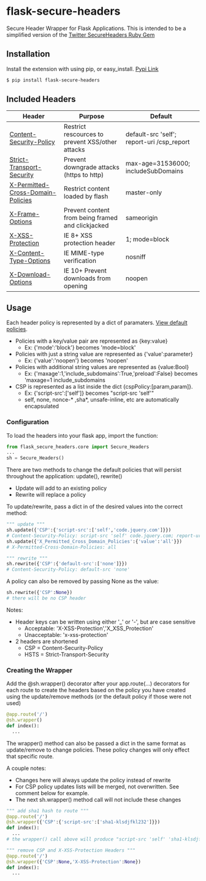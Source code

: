 # flask-secure-headers
Secure Header Wrapper for Flask Applications. This is intended to be a simplified version of the [Twitter SecureHeaders Ruby Gem](https://github.com/twitter/secureheaders)

## Installation
Install the extension with using pip, or easy_install. [Pypi Link](https://pypi.python.org/pypi/flask-csp)
```bash
$ pip install flask-secure-headers
```

## Included Headers
Header | Purpose | Default
--- | --- | ---
[Content-Security-Policy](http://www.w3.org/TR/CSP2/) | Restrict rescources to prevent XSS/other attacks | default-src 'self'; report-uri /csp_report
[Strict-Transport-Security](https://tools.ietf.org/html/rfc6797) | Prevent downgrade attacks (https to http) | max-age=31536000; includeSubDomains
[X-Permitted-Cross-Domain-Policies](https://www.adobe.com/devnet/adobe-media-server/articles/cross-domain-xml-for-streaming.html) | Restrict content loaded by flash | master-only
[X-Frame-Options](https://tools.ietf.org/html/draft-ietf-websec-x-frame-options-02) | Prevent content from being framed and clickjacked | sameorigin
[X-XSS-Protection](http://msdn.microsoft.com/en-us/library/dd565647(v=vs.85).aspx) | IE 8+ XSS protection header | 1; mode=block
[X-Content-Type-Options](http://msdn.microsoft.com/en-us/library/ie/gg622941(v=vs.85).aspx) | IE MIME-type verification | nosniff
[X-Download-Options](http://msdn.microsoft.com/en-us/library/ie/jj542450(v=vs.85).aspx) | IE 10+ Prevent downloads from opening | noopen


## Usage

Each header policy is represented by a dict of paramaters. [View default policies](/flask_secure_headers/core.py).
* Policies with a key/value pair are represented as {key:value}
  * Ex: {'mode':'block'} becomes 'mode=block'
* Policies with just a string value are represented as {'value':parameter}
  * Ex: {'value':'noopen'} becomes 'noopen'
* Policies with additional string values are represented as {value:Bool}
  * Ex: {'maxage':1,'include_subdomains':True,'preload':False} becomes 'maxage=1 include_subdomains
* CSP is represented as a list inside the dict {cspPolicy:[param,param]}. 
  * Ex: {'script-src':['self']} becomes "script-src 'self'"
  * self, none, nonce-* ,sha*, unsafe-inline, etc are automatically encapsulated

### Configuration

To load the headers into your flask app, import the function:
```python
from flask_secure_headers.core import Secure_Headers
...
sh = Secure_Headers()
```

There are two methods to change the default policies that will persist throughout the application: update(), rewrite()
* Update will add to an existing policy
* Rewrite will replace a policy

To update/rewrite, pass a dict in of the desired values into the correct method:
```python
""" update """
sh.update({'CSP':{'script-src':['self','code.jquery.com']}}) 
# Content-Security-Policy: script-src 'self' code.jquery.com; report-uri /csp_report; default-src 'self
sh.update({'X_Permitted_Cross_Domain_Policies':{'value':'all'}})
# X-Permitted-Cross-Domain-Policies: all

""" rewrite """
sh.rewrite({'CSP':{'default-src':['none']}})
# Content-Security-Policy: default-src 'none'
```

A policy can also be removed by passing None as the value:
```python
sh.rewrite({'CSP':None})
# there will be no CSP header
```

Notes:
* Header keys can be written using either '_' or '-', but are case sensitive 
  * Acceptable: 'X-XSS-Protection','X_XSS_Protection'
  * Unacceptable: 'x-xss-protection'
* 2 headers are shortened
  * CSP = Content-Security-Policy
  * HSTS = Strict-Transport-Security

### Creating the Wrapper
Add the @sh.wrapper() decorator after your app.route(...) decorators for each route to create the headers based on the policy you have created using the update/remove methods (or the default policy if those were not used)
```python
@app.route('/')
@sh.wrapper()
def index():
  ...
```

The wrapper() method can also be passed a dict in the same format as update/remove to change policies. These policy changes will only effect that specific route.

A couple notes:
* Changes here will always update the policy instead of rewrite
* For CSP policy updates lists will be merged, not overwritten. See comment below for example.
* The next sh.wrapper() method call will not include these changes
```python
""" add sha1 hash to route """
@app.route('/')
@sh.wrapper({'CSP':{'script-src':['sha1-klsdjfkl232']}})
def index():
  ...
# the wrapper() call above will produce "script-src 'self' 'sha1-klsdjfkl232'"

""" remove CSP and X-XSS-Protection Headers """
@app.route('/')
@sh.wrapper({'CSP':None,'X-XSS-Protection':None})
def index():
  ...
```

